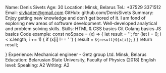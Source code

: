 Name: Denis Sivets
Age: 30
Location: Minsk, Belarus
Tel.: +37529 3371512
Email: sivkaden@gmail.com
GitHub: github.com/DenisSivets
Summary:
Enjoy getting new knowledge and don’t get bored of it.
I am fond of exploring new areas of software development.
Well-developed analytical and problem solving skills.
Skills:
HTML & CSS basics
Git
Golang basics
JS basics
Code example:
               const noSpace = (x) => {
  let result = '';
  for (let i = 0; i < x.length; i += 1) {
    if (x[i] !== ' ') {
      result = `${result}${x[i]}`;
    }
  }
  return result;

}
Experience:
Mechanical engineer - Getz group Ltd. Minsk, Belarus
Education:
Belarusian State University, Faculty of Physics (2018)
English level:
Speaking: A2
Writing: A2